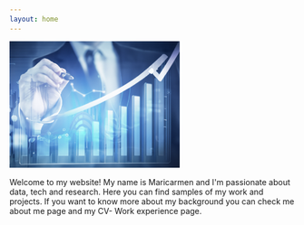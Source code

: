 ```yaml
---
layout: home
---
```

<img src="/images/mainimage.png" width="300">


Welcome to my website! My name is Maricarmen and I'm passionate about data, tech and research. Here you can find samples of my work and projects.
If you want to know more about my background you can check me about me page and my CV- Work experience page.



